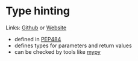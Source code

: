 # Type hinting
Links: [Github](https://github.com/irsbugs/meetings/blob/master/2019/2019-07-08/pep484_type_hinting/README.md) or [Website](https://irsbugs.github.io/meetings/2019/2019-07-08/pep484_type_hinting/) 

* defined in [PEP484](https://www.python.org/dev/peps/pep-0484/)
* defines types for parameters and return values
* can be checked by tools like [mypy](http://mypy-lang.org/)
